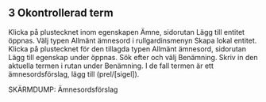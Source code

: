 ## 3 Okontrollerad term



Klicka på plustecknet inom egenskapen Ämne, sidorutan Lägg till entitet öppnas. Välj typen Allmänt ämnesord i rullgardinsmenyn Skapa lokal entitet.
Klicka på plustecknet för den tillagda typen Allmänt ämnesord, sidorutan Lägg till egenskap under öppnas. Sök efter och välj Benämning. Skriv in den aktuella termen i rutan under Benämning. I de fall termen är ett ämnesordsförslag, lägg till (prel/[sigel]).

SKÄRMDUMP: Ämnesordsförslag
